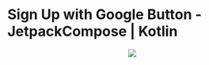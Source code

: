 # Sign Up with Google Button - JetpackCompose | Kotlin
<p align="center">
  <img src="https://i.postimg.cc/J4hDHbKJ/Sign-up-with-google-button.png">
</p>


